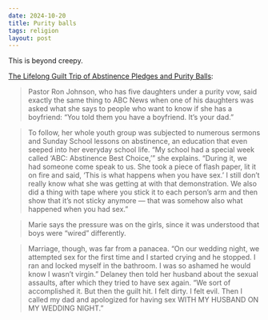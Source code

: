 ```yaml
---
date: 2024-10-20
title: Purity balls
tags: religion
layout: post
---
```


This is beyond creepy.

[The Lifelong Guilt Trip of Abstinence Pledges and Purity Balls](https://melmagazine.com/en-us/story/the-lifelong-guilt-trip-of-abstinence-pledges-and-purity-balls):

> Pastor Ron Johnson, who has five daughters under a purity vow, said exactly the same thing to ABC News when one of his daughters was asked what she says to people who want to know if she has a boyfriend: “You told them you have a boyfriend. It’s your dad.” 

> To follow, her whole youth group was subjected to numerous sermons and Sunday School lessons on abstinence, an education that even seeped into her everyday school life. “My school had a special week called ‘ABC: Abstinence Best Choice,’” she explains. “During it, we had someone come speak to us. She took a piece of flash paper, lit it on fire and said, ‘This is what happens when you have sex.’ I still don’t really know what she was getting at with that demonstration. We also did a thing with tape where you stick it to each person’s arm and then show that it’s not sticky anymore — that was somehow also what happened when you had sex.” 

> Marie says the pressure was on the girls, since it was understood that boys were “wired” differently.

> Marriage, though, was far from a panacea. “On our wedding night, we attempted sex for the first time and I started crying and he stopped. I ran and locked myself in the bathroom. I was so ashamed he would know I wasn’t virgin.” Delaney then told her husband about the sexual assaults, after which they tried to have sex again. “We sort of accomplished it. But then the guilt hit. I felt dirty. I felt evil. Then I called my dad and apologized for having sex WITH MY HUSBAND ON MY WEDDING NIGHT.”
